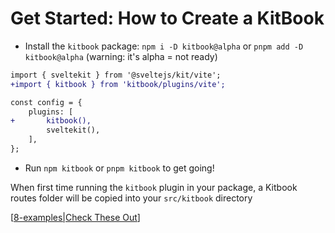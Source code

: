 # Get Started: How to Create a KitBook

- Install the `kitbook` package: `npm i -D kitbook@alpha` or `pnpm add -D kitbook@alpha` (warning: it's alpha = not ready)

```diff
import { sveltekit } from '@sveltejs/kit/vite';
+import { kitbook } from 'kitbook/plugins/vite';

const config = {
	plugins: [
+		kitbook(),
		sveltekit(),
	],
};
```

- Run `npm kitbook` or `pnpm kitbook` to get going! 
 
When first time running the `kitbook` plugin in your package, a Kitbook routes folder will be copied into your `src/kitbook` directory


[[8-examples|Check These Out]]



[//begin]: # "Autogenerated link references for markdown compatibility"
[8-examples|Check These Out]: ../../../kitbook/src/docs/8-examples.md "Examples"
[//end]: # "Autogenerated link references"